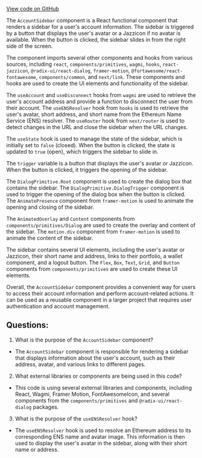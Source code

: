 [View code on GitHub](zoo-labs/zoo/blob/master/app/components/navbar/AccountSidebar.tsx)

The `AccountSidebar` component is a React functional component that renders a sidebar for a user's account information. The sidebar is triggered by a button that displays the user's avatar or a Jazzicon if no avatar is available. When the button is clicked, the sidebar slides in from the right side of the screen.

The component imports several other components and hooks from various sources, including `react`, `components/primitives`, `wagmi`, `hooks`, `react-jazzicon`, `@radix-ui/react-dialog`, `framer-motion`, `@fortawesome/react-fontawesome`, `components/common`, and `next/link`. These components and hooks are used to create the UI elements and functionality of the sidebar.

The `useAccount` and `useDisconnect` hooks from `wagmi` are used to retrieve the user's account address and provide a function to disconnect the user from their account. The `useENSResolver` hook from `hooks` is used to retrieve the user's avatar, short address, and short name from the Ethereum Name Service (ENS) resolver. The `useRouter` hook from `next/router` is used to detect changes in the URL and close the sidebar when the URL changes.

The `useState` hook is used to manage the state of the sidebar, which is initially set to `false` (closed). When the button is clicked, the state is updated to `true` (open), which triggers the sidebar to slide in.

The `trigger` variable is a button that displays the user's avatar or Jazzicon. When the button is clicked, it triggers the opening of the sidebar.

The `DialogPrimitive.Root` component is used to create the dialog box that contains the sidebar. The `DialogPrimitive.DialogTrigger` component is used to trigger the opening of the dialog box when the button is clicked. The `AnimatePresence` component from `framer-motion` is used to animate the opening and closing of the sidebar.

The `AnimatedOverlay` and `Content` components from `components/primitives/Dialog` are used to create the overlay and content of the sidebar. The `motion.div` component from `framer-motion` is used to animate the content of the sidebar.

The sidebar contains several UI elements, including the user's avatar or Jazzicon, their short name and address, links to their portfolio, a wallet component, and a logout button. The `Flex`, `Box`, `Text`, `Grid`, and `Button` components from `components/primitives` are used to create these UI elements.

Overall, the `AccountSidebar` component provides a convenient way for users to access their account information and perform account-related actions. It can be used as a reusable component in a larger project that requires user authentication and account management.
## Questions: 
 1. What is the purpose of the `AccountSidebar` component?
- The `AccountSidebar` component is responsible for rendering a sidebar that displays information about the user's account, such as their address, avatar, and various links to different pages.

2. What external libraries or components are being used in this code?
- This code is using several external libraries and components, including React, Wagmi, Framer Motion, FontAwesomeIcon, and several components from the `components/primitives` and `@radix-ui/react-dialog` packages.

3. What is the purpose of the `useENSResolver` hook?
- The `useENSResolver` hook is used to resolve an Ethereum address to its corresponding ENS name and avatar image. This information is then used to display the user's avatar in the sidebar, along with their short name or address.